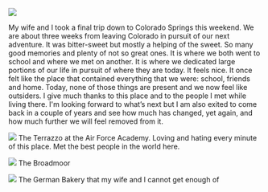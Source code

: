 
![](http://randy.micro.blog/uploads/2018/24c89e4390.jpg)

My wife and I took a final trip down to Colorado Springs this weekend. We are about three weeks from leaving Colorado in pursuit of our next adventure. It was bitter-sweet but mostly a helping of the sweet. So many good memories and plenty of not so great ones. It is where we both went to school and where we met on another. It is where we dedicated large portions of our life in pursuit of where they are today. It feels nice. It once felt like the place that contained everything that we were: school, friends and home. Today, none of those things are present and we now feel like outsiders. I give much thanks to this place and to the people I met while living there. I'm looking forward to what’s next but I am also exited to come back in a couple of years and see how much has changed, yet again, and how much further we will feel removed from it.

![](http://randy.micro.blog/uploads/2018/d5e9381f80.jpg)
The Terrazzo at the Air Force Academy. Loving and hating every minute of this place.  Met the best people in the world here. 

![](http://randy.micro.blog/uploads/2018/13dca05d68.jpg)
The Broadmoor

![](http://randy.micro.blog/uploads/2018/33e607b785.jpg)
The German Bakery that my wife and I cannot get enough of